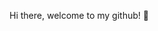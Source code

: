 Hi there, welcome to my github! 👋


<!---
alifsatyawan/alifsatyawan is a ✨ special ✨ repository because its `README.md` (this file) appears on your GitHub profile.
You can click the Preview link to take a look at your changes.
--->
